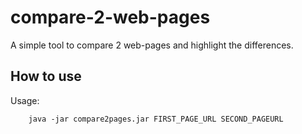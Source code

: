 # compare-2-web-pages
A simple tool to compare 2 web-pages and highlight the differences.

## How to use
Usage:
        
        java -jar compare2pages.jar FIRST_PAGE_URL SECOND_PAGEURL
        
